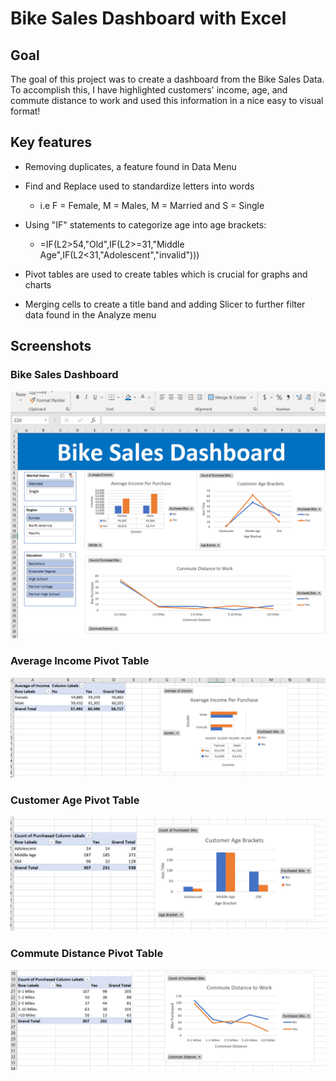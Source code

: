 # Bike Sales Dashboard with Excel

## Goal 

The goal of this project was to create a dashboard from the Bike Sales Data. To accomplish this, I have highlighted customers' income, age, and commute distance to work and used this information in a nice easy to visual format!

## Key features 

- Removing duplicates, a feature found in Data Menu

- Find and Replace used to standardize letters into words
  - i.e F = Female, M = Males, M = Married and S = Single

- Using "IF" statements to categorize age into age brackets:
  - =IF(L2>54,"Old",IF(L2>=31,"Middle Age",IF(L2<31,"Adolescent","invalid")))

- Pivot tables are used to create tables which is crucial for graphs and charts

- Merging cells to create a title band and adding Slicer to further filter data found in the Analyze menu

## Screenshots

### Bike Sales Dashboard

![Screenshot of the bike sales dashboard](images/screenshot1.PNG)

### Average Income Pivot Table

![Pivot table screenshot 1](images/pivot-table-screenshot1.PNG)

### Customer Age Pivot Table

![Pivot table screenshot 1](images/pivot-table-screenshot2.PNG)

### Commute Distance Pivot Table

![Pivot table screenshot 1](images/pivot-table-screenshot3.PNG)

